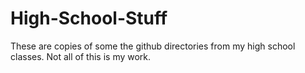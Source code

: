 # High-School-Stuff
These are copies of some the github directories from my high school classes. Not all of this is my work.
